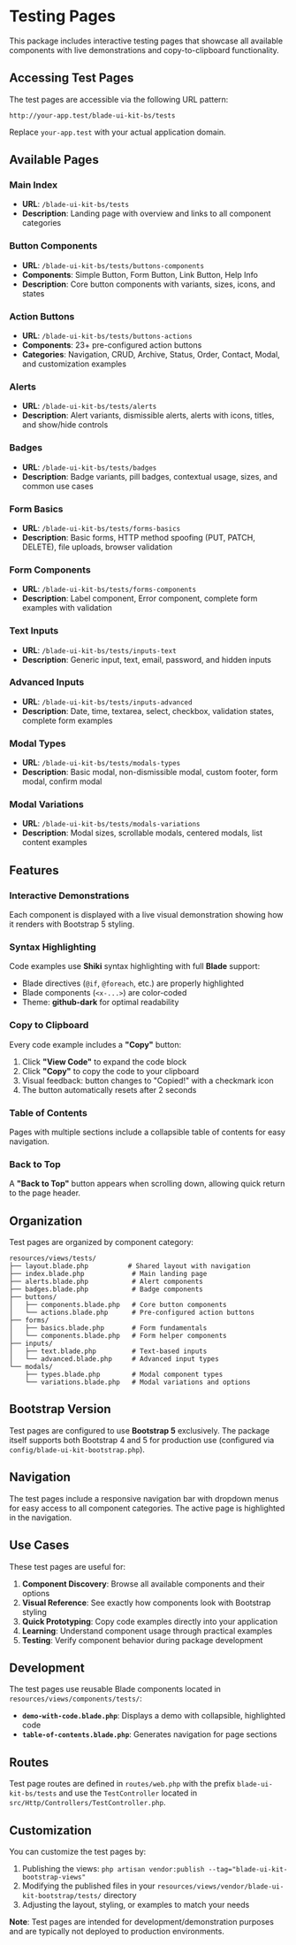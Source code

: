 Testing Pages
==============

This package includes interactive testing pages that showcase all available components with live demonstrations and copy-to-clipboard functionality.

## Accessing Test Pages

The test pages are accessible via the following URL pattern:

```
http://your-app.test/blade-ui-kit-bs/tests
```

Replace `your-app.test` with your actual application domain.

## Available Pages

### Main Index
- **URL**: `/blade-ui-kit-bs/tests`
- **Description**: Landing page with overview and links to all component categories

### Button Components
- **URL**: `/blade-ui-kit-bs/tests/buttons-components`
- **Components**: Simple Button, Form Button, Link Button, Help Info
- **Description**: Core button components with variants, sizes, icons, and states

### Action Buttons
- **URL**: `/blade-ui-kit-bs/tests/buttons-actions`
- **Components**: 23+ pre-configured action buttons
- **Categories**: Navigation, CRUD, Archive, Status, Order, Contact, Modal, and customization examples

### Alerts
- **URL**: `/blade-ui-kit-bs/tests/alerts`
- **Description**: Alert variants, dismissible alerts, alerts with icons, titles, and show/hide controls

### Badges
- **URL**: `/blade-ui-kit-bs/tests/badges`
- **Description**: Badge variants, pill badges, contextual usage, sizes, and common use cases

### Form Basics
- **URL**: `/blade-ui-kit-bs/tests/forms-basics`
- **Description**: Basic forms, HTTP method spoofing (PUT, PATCH, DELETE), file uploads, browser validation

### Form Components
- **URL**: `/blade-ui-kit-bs/tests/forms-components`
- **Description**: Label component, Error component, complete form examples with validation

### Text Inputs
- **URL**: `/blade-ui-kit-bs/tests/inputs-text`
- **Description**: Generic input, text, email, password, and hidden inputs

### Advanced Inputs
- **URL**: `/blade-ui-kit-bs/tests/inputs-advanced`
- **Description**: Date, time, textarea, select, checkbox, validation states, complete form examples

### Modal Types
- **URL**: `/blade-ui-kit-bs/tests/modals-types`
- **Description**: Basic modal, non-dismissible modal, custom footer, form modal, confirm modal

### Modal Variations
- **URL**: `/blade-ui-kit-bs/tests/modals-variations`
- **Description**: Modal sizes, scrollable modals, centered modals, list content examples

## Features

### Interactive Demonstrations
Each component is displayed with a live visual demonstration showing how it renders with Bootstrap 5 styling.

### Syntax Highlighting
Code examples use **Shiki** syntax highlighting with full **Blade** support:
- Blade directives (`@if`, `@foreach`, etc.) are properly highlighted
- Blade components (`<x-...>`) are color-coded
- Theme: **github-dark** for optimal readability

### Copy to Clipboard
Every code example includes a **"Copy"** button:
1. Click **"View Code"** to expand the code block
2. Click **"Copy"** to copy the code to your clipboard
3. Visual feedback: button changes to "Copied!" with a checkmark icon
4. The button automatically resets after 2 seconds

### Table of Contents
Pages with multiple sections include a collapsible table of contents for easy navigation.

### Back to Top
A **"Back to Top"** button appears when scrolling down, allowing quick return to the page header.

## Organization

Test pages are organized by component category:

```
resources/views/tests/
├── layout.blade.php          # Shared layout with navigation
├── index.blade.php            # Main landing page
├── alerts.blade.php           # Alert components
├── badges.blade.php           # Badge components
├── buttons/
│   ├── components.blade.php   # Core button components
│   └── actions.blade.php      # Pre-configured action buttons
├── forms/
│   ├── basics.blade.php       # Form fundamentals
│   └── components.blade.php   # Form helper components
├── inputs/
│   ├── text.blade.php         # Text-based inputs
│   └── advanced.blade.php     # Advanced input types
└── modals/
    ├── types.blade.php        # Modal component types
    └── variations.blade.php   # Modal variations and options
```

## Bootstrap Version

Test pages are configured to use **Bootstrap 5** exclusively. The package itself supports both Bootstrap 4 and 5 for production use (configured via `config/blade-ui-kit-bootstrap.php`).

## Navigation

The test pages include a responsive navigation bar with dropdown menus for easy access to all component categories. The active page is highlighted in the navigation.

## Use Cases

These test pages are useful for:

1. **Component Discovery**: Browse all available components and their options
2. **Visual Reference**: See exactly how components look with Bootstrap styling
3. **Quick Prototyping**: Copy code examples directly into your application
4. **Learning**: Understand component usage through practical examples
5. **Testing**: Verify component behavior during package development

## Development

The test pages use reusable Blade components located in `resources/views/components/tests/`:

- **`demo-with-code.blade.php`**: Displays a demo with collapsible, highlighted code
- **`table-of-contents.blade.php`**: Generates navigation for page sections

## Routes

Test page routes are defined in `routes/web.php` with the prefix `blade-ui-kit-bs/tests` and use the `TestController` located in `src/Http/Controllers/TestController.php`.

## Customization

You can customize the test pages by:

1. Publishing the views: `php artisan vendor:publish --tag="blade-ui-kit-bootstrap-views"`
2. Modifying the published files in your `resources/views/vendor/blade-ui-kit-bootstrap/tests/` directory
3. Adjusting the layout, styling, or examples to match your needs

**Note**: Test pages are intended for development/demonstration purposes and are typically not deployed to production environments.
